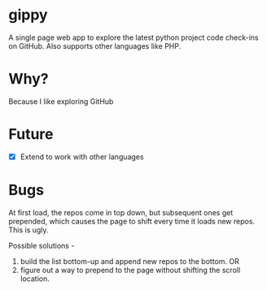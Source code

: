 gippy
=====

A single page web app to explore the latest python project code check-ins on GitHub. Also supports other languages like PHP. 

Why?
====

Because I like exploring GitHub

Future
======

- [x] Extend to work with other languages

Bugs
====

At first load, the repos come in top down, but subsequent ones get prepended, which causes the page to shift every time it loads new repos. This is ugly. 

Possible solutions - 

1. build the list bottom-up and append new repos to the bottom. OR 
2. figure out a way to prepend to the page without shifting the scroll location. 
